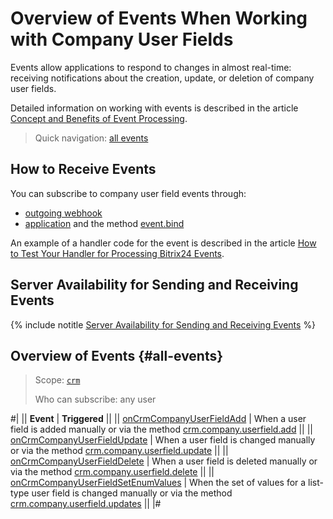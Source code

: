 # Overview of Events When Working with Company User Fields

Events allow applications to respond to changes in almost real-time: receiving notifications about the creation, update, or deletion of company user fields.

Detailed information on working with events is described in the article [Concept and Benefits of Event Processing](../../../../events/index.md).

> Quick navigation: [all events](#all-events) 

## How to Receive Events

You can subscribe to company user field events through:

- [outgoing webhook](../../../../../local-integrations/local-webhooks.md)
- [application](../../../../app-installation/index.md) and the method [event.bind](../../../../events/event-bind.md)

An example of a handler code for the event is described in the article [How to Test Your Handler for Processing Bitrix24 Events](../../../../events/test-handler.md).

## Server Availability for Sending and Receiving Events

{% include notitle [Server Availability for Sending and Receiving Events](../../../../../_includes/events-index.md) %}

## Overview of Events {#all-events}

> Scope: [`crm`](../../../../scopes/permissions.md)
>
> Who can subscribe: any user

#|
|| **Event** | **Triggered** ||
|| [onCrmCompanyUserFieldAdd](./on-crm-company-user-field-add.md) | When a user field is added manually or via the method [crm.company.userfield.add](../crm-company-userfield-add.md) ||
|| [onCrmCompanyUserFieldUpdate](./on-crm-company-user-field-update.md) | When a user field is changed manually or via the method [crm.company.userfield.update](../crm-company-userfield-update.md) ||
|| [onCrmCompanyUserFieldDelete](./on-crm-company-user-field-delete.md) | When a user field is deleted manually or via the method [crm.company.userfield.delete](../crm-company-userfield-delete.md) ||
|| [onCrmCompanyUserFieldSetEnumValues](./on-crm-company-user-field-set-enum-values.md) | When the set of values for a list-type user field is changed manually or via the method [crm.company.userfield.updates](../crm-company-userfield-update.md) ||
|#